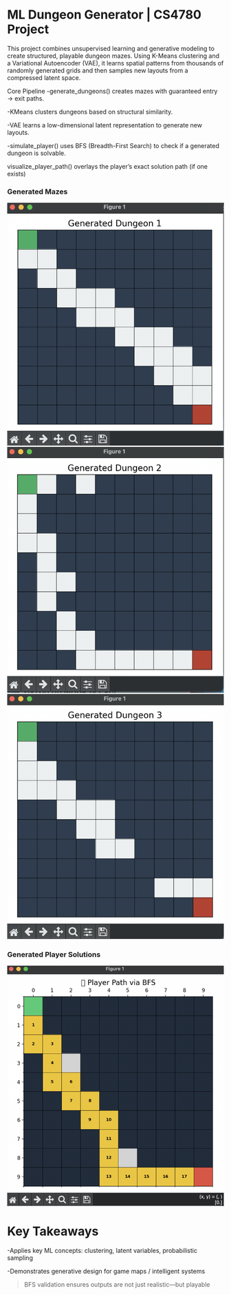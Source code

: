 # ML Dungeon Generator | CS4780 Project 

This project combines unsupervised learning and generative modeling to create structured, playable dungeon mazes. Using K-Means clustering and a Variational Autoencoder (VAE), it learns spatial patterns from thousands of randomly generated grids and then samples new layouts from a compressed latent space.


Core Pipeline
-generate_dungeons() creates mazes with guaranteed entry → exit paths.

-KMeans clusters dungeons based on structural similarity.

-VAE learns a low-dimensional latent representation to generate new layouts.

-simulate_player() uses BFS (Breadth-First Search) to check if a generated dungeon is solvable.


visualize_player_path() overlays the player’s exact solution path (if one exists)

### Generated Mazes
![mazes](mazes/maze1.png)
![mazes](mazes/maze2.png)
![mazes](mazes/maze3.png)


### Generated Player Solutions 
![player_paths](player_paths/path1.png) 


# Key Takeaways
-Applies key ML concepts: clustering, latent variables, probabilistic sampling

-Demonstrates generative design for game maps / intelligent systems

>BFS validation ensures outputs are not just realistic—but playable
